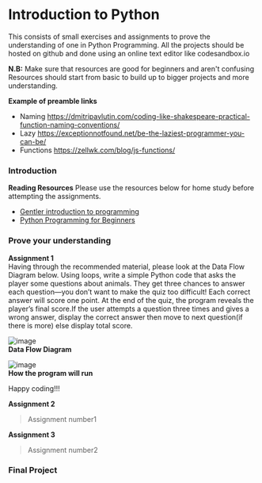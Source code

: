 # Introduction to Python

This consists of small exercises and assignments to prove the understanding of one in Python Programming.
All the projects should be hosted on github and done using an online text editor like codesandbox.io

**N.B:** Make sure that resources are good for beginners and aren't confusing  
         Resources should start from basic to build up to bigger projects and more understanding. 


**Example of preamble links**
- Naming
  https://dmitripavlutin.com/coding-like-shakespeare-practical-function-naming-conventions/
- Lazy
  https://exceptionnotfound.net/be-the-laziest-programmer-you-can-be/
- Functions
https://zellwk.com/blog/js-functions/

### Introduction
**Reading Resources**
Please use the resources below for home study before attempting the assignments.
- [Gentler introduction to programming](https://www.freecodecamp.org/news/a-gentler-introduction-to-programming-1f57383a1b2c/)
- [Python Programming for Beginners](https://www.udemy.com/python-programming-beginners/?ranMID=39197&ranEAID=JVFxdTr9V80&ranSiteID=JVFxdTr9V80-HiTlksk6LmMvSwmMKWw25Q&LSNPUBID=JVFxdTr9V80)



### Prove your understanding  
**Assignment 1**  
Having through the recommended material, please look at the Data Flow Diagram below. Using loops, write a simple Python code 
that asks the player some questions about animals. They get three chances to answer each question—you don’t want to make the quiz too difficult! Each correct answer will score one point. At the end of the quiz, the program reveals the player’s final score.If the user attempts a question three times and gives a wrong answer, display the correct answer then move to next question(if there is more) else display total score.  

![image](https://github.com/BongoHive/intro-python/blob/master/Screenshot%202019-05-27%20at%204.17.29%20PM.png?raw=true)  
**Data Flow Diagram**  


![image](https://github.com/BongoHive/intro-python/blob/master/Screenshot%202019-05-27%20at%204.18.56%20PM.png?raw=true)   
**How the program will run**  

Happy coding!!!

**Assignment 2**
> Assignment number1




**Assignment 3**
> Assignment number2

### Final Project
